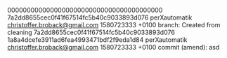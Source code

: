 0000000000000000000000000000000000000000 7a2dd8655cec0f41f67514fc5b40c9033893d076 perXautomatik <christoffer.broback@gmail.com> 1580723333 +0100	branch: Created from cleaning
7a2dd8655cec0f41f67514fc5b40c9033893d076 1a8a4dcefe3911ad6fea4993471bdf2f9eda1d84 perXautomatik <christoffer.broback@gmail.com> 1580723333 +0100	commit (amend): asd
